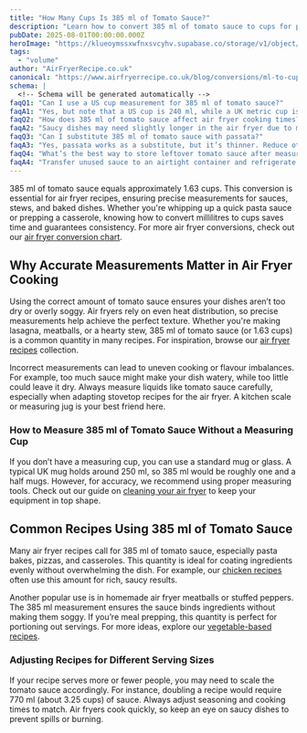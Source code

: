 ```yaml
---
title: "How Many Cups Is 385 ml of Tomato Sauce?"
description: "Learn how to convert 385 ml of tomato sauce to cups for perfect recipes every time. Includes air fryer-friendly tips!"
pubDate: 2025-08-01T00:00:00.000Z
heroImage: "https://klueoymssxwfnxsvcyhv.supabase.co/storage/v1/object/public/Shmucket/how-many-cups-is-385-ml-of-tomato-sauce.webp"
tags:
  - "volume"
author: "AirFryerRecipe.co.uk"
canonical: "https://www.airfryerrecipe.co.uk/blog/conversions/ml-to-cups/how-many-cups-is-385-ml-of-tomato-sauce"
schema: |
  <!-- Schema will be generated automatically -->
faqQ1: "Can I use a US cup measurement for 385 ml of tomato sauce?"
faqA1: "Yes, but note that a US cup is 240 ml, while a UK metric cup is 250 ml. For 385 ml, the difference is minimal (about 1.6 US cups vs. 1.54 UK cups). For precision, stick to millilitres or use a kitchen scale."
faqQ2: "How does 385 ml of tomato sauce affect air fryer cooking times?"
faqA2: "Saucy dishes may need slightly longer in the air fryer due to moisture content. If using 385 ml of tomato sauce, preheat the air fryer and stir halfway for even cooking. Reduce heat if the sauce starts splattering."
faqQ3: "Can I substitute 385 ml of tomato sauce with passata?"
faqA3: "Yes, passata works as a substitute, but it’s thinner. Reduce other liquids in your recipe slightly to compensate. For thicker results, simmer the passata first or add a tablespoon of tomato paste."
faqQ4: "What’s the best way to store leftover tomato sauce after measuring 385 ml?"
faqA4: "Transfer unused sauce to an airtight container and refrigerate for up to 4 days. For longer storage, freeze in portions. Reheat gently in the air fryer or microwave before using. Always check for spoilage before reuse."
---
```

<p>385 ml of tomato sauce equals approximately 1.63 cups. This conversion is essential for air fryer recipes, ensuring precise measurements for sauces, stews, and baked dishes. Whether you're whipping up a quick pasta sauce or prepping a casserole, knowing how to convert millilitres to cups saves time and guarantees consistency. For more air fryer conversions, check out our <a href=https://www.airfryerrecipe.co.uk/air-fryer-conversion-chart>air fryer conversion chart</a>.</p>  

<h2>Why Accurate Measurements Matter in Air Fryer Cooking</h2>  
<p>Using the correct amount of tomato sauce ensures your dishes aren’t too dry or overly soggy. Air fryers rely on even heat distribution, so precise measurements help achieve the perfect texture. Whether you're making lasagna, meatballs, or a hearty stew, 385 ml of tomato sauce (or 1.63 cups) is a common quantity in many recipes. For inspiration, browse our <a href=https://www.airryerrecipe.co.uk/recipes>air fryer recipes</a> collection.</p>  

<p>Incorrect measurements can lead to uneven cooking or flavour imbalances. For example, too much sauce might make your dish watery, while too little could leave it dry. Always measure liquids like tomato sauce carefully, especially when adapting stovetop recipes for the air fryer. A kitchen scale or measuring jug is your best friend here.</p>  

<h3>How to Measure 385 ml of Tomato Sauce Without a Measuring Cup</h3>  
<p>If you don’t have a measuring cup, you can use a standard mug or glass. A typical UK mug holds around 250 ml, so 385 ml would be roughly one and a half mugs. However, for accuracy, we recommend using proper measuring tools. Check out our guide on <a href=https://www.airfryerrecipe.co.uk/air-fryer-cleaner>cleaning your air fryer</a> to keep your equipment in top shape.</p>  

<h2>Common Recipes Using 385 ml of Tomato Sauce</h2>  
<p>Many air fryer recipes call for 385 ml of tomato sauce, especially pasta bakes, pizzas, and casseroles. This quantity is ideal for coating ingredients evenly without overwhelming the dish. For example, our <a href=https://www.airfryerrecipe.co.uk/recipe-category/chicken>chicken recipes</a> often use this amount for rich, saucy results.</p>  

<p>Another popular use is in homemade air fryer meatballs or stuffed peppers. The 385 ml measurement ensures the sauce binds ingredients without making them soggy. If you’re meal prepping, this quantity is perfect for portioning out servings. For more ideas, explore our <a href=https://www.airfryerrecipe.co.uk/recipe-category/vegetables>vegetable-based recipes</a>.</p>  

<h3>Adjusting Recipes for Different Serving Sizes</h3>  
<p>If your recipe serves more or fewer people, you may need to scale the tomato sauce accordingly. For instance, doubling a recipe would require 770 ml (about 3.25 cups) of sauce. Always adjust seasoning and cooking times to match. Air fryers cook quickly, so keep an eye on saucy dishes to prevent spills or burning.</p>
